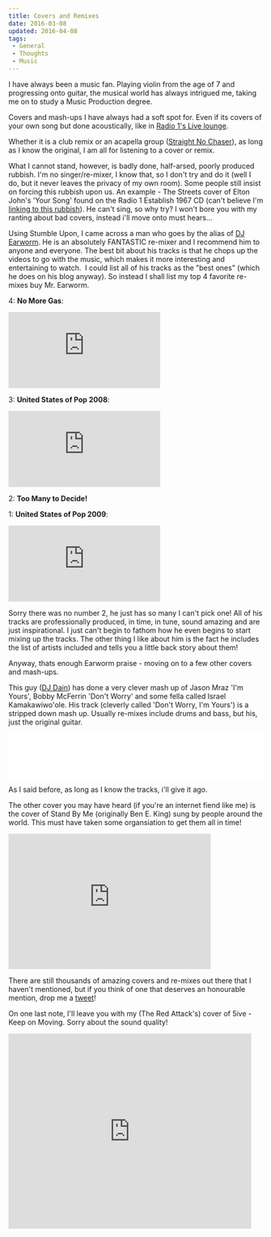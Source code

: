 ```yaml
---
title: Covers and Remixes
date: 2016-03-08
updated: 2016-04-08
tags:
 - General
 - Thoughts
 - Music
---
```


<p>I have always been a music fan. Playing violin from the age of 7 and progressing onto guitar, the musical world has always intrigued me, taking me on to study a Music Production degree.</p>

<p>Covers and mash-ups I have always had a soft spot for. Even if its covers of your own song but done acoustically, like in <a href="http://www.bbc.co.uk/radio1/livelounge/">Radio 1's Live lounge</a>.</p>



<p>Whether it is a club remix or an acapella group (<a href="http://www.sncmusic.com/">Straight No Chaser</a>), as long as I know the original, I&nbsp;am all for listening to a cover or remix.</p>



<p>What I cannot stand, however, is badly done, half-arsed, poorly produced rubbish. I'm no singer/re-mixer,&nbsp;I know that, so I don't try and do it (well I do, but it never leaves the privacy of my own room). Some people still insist on forcing this rubbish upon us. An example - The Streets cover of Elton John's 'Your Song' found on the Radio 1 Establish 1967 CD (can't believe I'm <a href="http://www.youtube.com/watch?v=bEAh2Ow0_7Y">linking to this rubbish</a>). He can't sing, so why try? I won't bore you with my ranting about bad covers, instead i'll move onto must hears...</p>



<p>Using Stumble Upon, I came across a man who goes by the alias of <a href="http://djearworm.com/">DJ Earworm</a>. He is an absolutely FANTASTIC re-mixer and I recommend him to anyone and everyone. The best bit about his tracks is that he chops up the videos to go with the music, which makes it more interesting and entertaining to watch.&nbsp; I could list all of his tracks as the&nbsp;"best ones" (which he does on his blog anyway). So instead I shall list my top 4 favorite re-mixes buy Mr. Earworm.</p>



<p>4: <strong>No More Gas</strong>:</p>



<div class="video"><iframe src="https://www.youtube.com/embed/PCsMnF34wns?feature=player_embedded" frameborder="0" allowfullscreen=""></iframe></div>



<p>3: <strong>United States of Pop 2008</strong>:</p>



<div class="video"><iframe src="https://www.youtube.com/embed/XLaZ-8IMtt0?feature=player_embedded" frameborder="0" allowfullscreen=""></iframe></div>



<p>2: <strong>Too Many to Decide!</strong></p>



<p>1: <strong>United States of Pop 2009</strong>:</p>



<div class="video"><iframe src="https://www.youtube.com/embed/iNzrwh2Z2hQ?feature=player_embedded" frameborder="0" allowfullscreen=""></iframe></div>



<p>Sorry there was no number 2, he just has so many I can't pick one! All of his tracks are professionally produced, in time, in tune, sound amazing and are just inspirational. I just can't begin to fathom how he even begins to start mixing up the tracks. The other thing I like about him is the fact he includes the list of artists included and tells you a little back story about them!</p>



<p>Anyway, thats enough Earworm praise - moving on to a few other covers and mash-ups.</p>



<p>This guy (<a href="http://soundcloud.com/dj-dain">DJ Dain</a>) has done a very clever mash up of Jason Mraz 'I'm Yours', Bobby McFerrin 'Don't Worry' and some fella called Israel Kamakawiwo'ole. His track (cleverly called 'Don't Worry, I'm Yours') is a stripped down mash up. Usually re-mixes include drums and bass, but his, just the original guitar.</p>



<iframe width="860" height="88" scrolling="no" frameborder="no" style="border: none; max-width: 100%;" src="//legitmix.com/securepublic/widget.aspx?res=mix/19619#%7B%22id%22%3A%2219619%22%2C%22context%22%3A%22mix%22%2C%22solution%22%3A%22flash%2Chtml%22%2C%22theme%22%3A%22min%22%7D"></iframe>



<p>As I said before, as long as I know the tracks, i'll give it ago. </p>



<p>The other cover you may have heard (if you're an internet fiend like me) is the cover of Stand By Me (originally Ben E. King) sung by people around the world. This must have taken some organsiation to get them all in time!</p>



<p><object classid="clsid:d27cdb6e-ae6d-11cf-96b8-444553540000" width="400" height="267" codebase="http://download.macromedia.com/pub/shockwave/cabs/flash/swflash.cab#version=6,0,40,0"><param name="allowfullscreen" value="true"><param name="allowscriptaccess" value="always"><param name="src" value="http://vimeo.com/moogaloop.swf?clip_id=2539741&server=vimeo.com&show_title=1&show_byline=1&show_portrait=0&color=&fullscreen=1"><embed type="application/x-shockwave-flash" width="400" height="267" src="http://vimeo.com/moogaloop.swf?clip_id=2539741&server=vimeo.com&show_title=1&show_byline=1&show_portrait=0&color=&fullscreen=1" allowscriptaccess="always" allowfullscreen="true"></object></p>



<p>There are still thousands of amazing covers and re-mixes out there that I haven't mentioned, but if you think of one that deserves an honourable mention, drop me a <a href="http://www.twitter.com/mikestreety">tweet</a>!</p>



<p>On one last note, I'll leave you with my (The Red Attack's) cover of 5ive - Keep on Moving. Sorry about the sound quality!</p>



<p><object classid="clsid:d27cdb6e-ae6d-11cf-96b8-444553540000" width="480" height="385" codebase="http://download.macromedia.com/pub/shockwave/cabs/flash/swflash.cab#version=6,0,40,0"><param name="allowFullScreen" value="true"><param name="allowscriptaccess" value="always"><param name="src" value="http://www.youtube.com/v/elC7Pm4k8Xk&hl=en_US&fs=1&"><param name="allowfullscreen" value="true"><embed type="application/x-shockwave-flash" width="480" height="385" src="http://www.youtube.com/v/elC7Pm4k8Xk&hl=en_US&fs=1&" allowscriptaccess="always" allowfullscreen="true" title="Adobe Flash Player"></object></p>